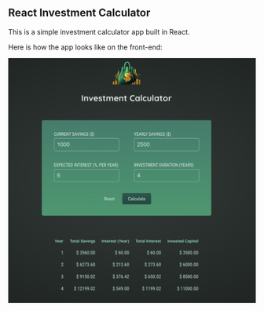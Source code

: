 ## React Investment Calculator
This is a simple investment calculator app built in React.

Here is how the app looks like on the front-end:  

![App screen grab](src/assets/screen.png)